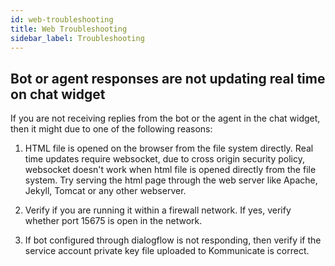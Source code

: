 ```yaml
---
id: web-troubleshooting
title: Web Troubleshooting
sidebar_label: Troubleshooting
---
```



## Bot or agent responses are not updating real time on chat widget

If you are not receiving replies from the bot or the agent in the chat widget, then it might due to one of the following reasons:

1. HTML file is opened on the browser from the file system directly. Real time updates require websocket, due to cross origin security policy, websocket doesn't work when html file is opened directly from the file system.
Try serving the html page through the web server like Apache, Jekyll, Tomcat or any other webserver.

2. Verify if you are running it within a firewall network. If yes, verify whether port 15675 is open in the network.

3. If bot configured through dialogflow is not responding, then verify if the service account private key file uploaded to Kommunicate is correct.
